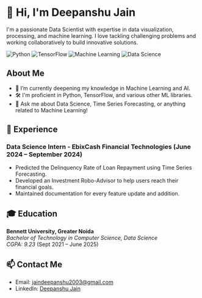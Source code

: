 # 👋 Hi, I'm Deepanshu Jain

I'm a passionate Data Scientist with expertise in data visualization, processing, and machine learning. I love tackling challenging problems and working collaboratively to build innovative solutions.

![Python](https://img.shields.io/badge/Python-3.x-blue) ![TensorFlow](https://img.shields.io/badge/TensorFlow-2.x-orange) ![Machine Learning](https://img.shields.io/badge/Machine%20Learning-Expert-brightgreen) ![Data Science](https://img.shields.io/badge/Data%20Science-Passionate-blueviolet)

## About Me

- 🌱 I’m currently deepening my knowledge in Machine Learning and AI.
- 🛠️ I'm proficient in Python, TensorFlow, and various other ML libraries.
- 💬 Ask me about Data Science, Time Series Forecasting, or anything related to Machine Learning!

## 💼 Experience

### Data Science Intern - EbixCash Financial Technologies (June 2024 – September 2024)
- Predicted the Delinquency Rate of Loan Repayment using Time Series Forecasting.
- Developed an Investment Robo-Advisor to help users reach their financial goals.
- Maintained documentation for every feature update and addition.

## 🎓 Education

**Bennett University, Greater Noida**  
*Bachelor of Technology in Computer Science, Data Science*  
*CGPA: 9.23* (Sept 2021 – June 2025)


## 📫 Contact Me

- Email: [jaindeepanshu2003@gmail.com](mailto:jaindeepanshu2003@gmail.com)
- LinkedIn: [Deepanshu Jain](https://www.linkedin.com/in/deepanshu-jain-993931221)

